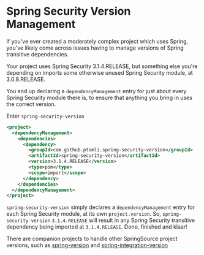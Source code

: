 # Spring Security Version Management

If you've ever created a moderately complex project which uses Spring, you've
likely come across issues having to manage versions of Spring transitive
dependencies.

Your project uses Spring Security 3.1.4.RELEASE, but something else you're
depending on imports some otherwise unused Spring Security module, at
3.0.8.RELEASE.

You end up declaring a `dependencyManagement` entry for just about every Spring
Security module there is, to ensure that anything you bring in uses the correct
version.

Enter `spring-security-version`

```xml
<project>
  <dependencyManagement>
    <dependencies>
      <dependency>
        <groupId>com.github.ptomli.spring-security-version</groupId>
        <artifactId>spring-security-version</artifactId>
        <version>3.1.4.RELEASE</version>
        <type>pom</type>
        <scope>import</scope>
      </dependency>
    </dependencies>
  </dependencyManagement>
</project>
```

`spring-security-version` simply declares a `dependencyManagement` entry for
each Spring Security module, at its own `project.version`. So,
`spring-security-version` `3.1.4.RELEASE` will result in any Spring Security
transitive dependency being imported at `3.1.4.RELEASE`. Done, finished and
klaar!

There are companion projects to handle other SpringSource project versions, such
as
[spring-version](https://github.com/ptomli/spring-version)
and
[spring-integration-version](https://github.com/ptomli/spring-integration-version)
